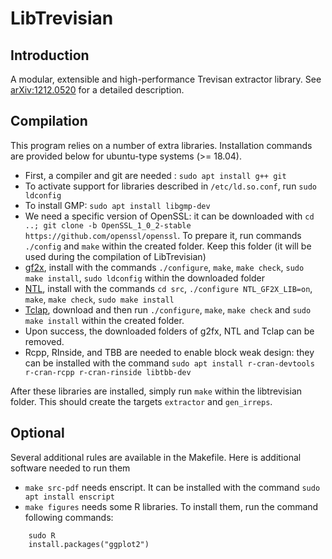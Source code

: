 # LibTrevisian

## Introduction

A modular, extensible and high-performance Trevisan extractor library. See [arXiv:1212.0520](https://arxiv.org/abs/1212.0520) for a detailed description.

## Compilation

This program relies on a number of extra libraries. Installation commands are provided below for ubuntu-type systems (>= 18.04).

 * First, a compiler and git are needed : `sudo apt install g++ git`
 * To activate support for libraries described in `/etc/ld.so.conf`, run `sudo ldconfig`
 * To install GMP: `sudo apt install libgmp-dev`
 * We need a specific version of OpenSSL: it can be downloaded with `cd ..; git clone -b OpenSSL_1_0_2-stable https://github.com/openssl/openssl`. To prepare it, run commands `./config` and `make` within the created folder. Keep this folder (it will be used during the compilation of LibTrevisian)
 * [gf2x](http://www.shoup.net/ntl/doc/tour-gf2x.html), install with the commands `./configure`, `make`, `make check`, `sudo make install`, `sudo ldconfig` within the downloaded folder
 * [NTL](http://www.shoup.net/ntl/doc/tour-unix.html), install with the commands `cd src`, `./configure NTL_GF2X_LIB=on`, `make`, `make check`, `sudo make install`
 * [Tclap](http://tclap.sourceforge.net), download and then run `./configure`, `make`, `make check` and `sudo make install` within the created folder.
  * Upon success, the downloaded folders of g2fx, NTL and Tclap can be removed.
 * Rcpp, RInside, and TBB are needed to enable block weak design: they can be installed with the command `sudo apt install r-cran-devtools r-cran-rcpp r-cran-rinside libtbb-dev`

After these libraries are installed, simply run `make` within the libtrevisian folder. This should create the targets `extractor` and `gen_irreps`.

## Optional

Several additional rules are available in the Makefile. Here is additional software needed to run them

 * `make src-pdf` needs enscript. It can be installed with the command `sudo apt install enscript`
 * `make figures` needs some R libraries. To install them, run the command following commands:

 ```
     sudo R
     install.packages("ggplot2")
```



